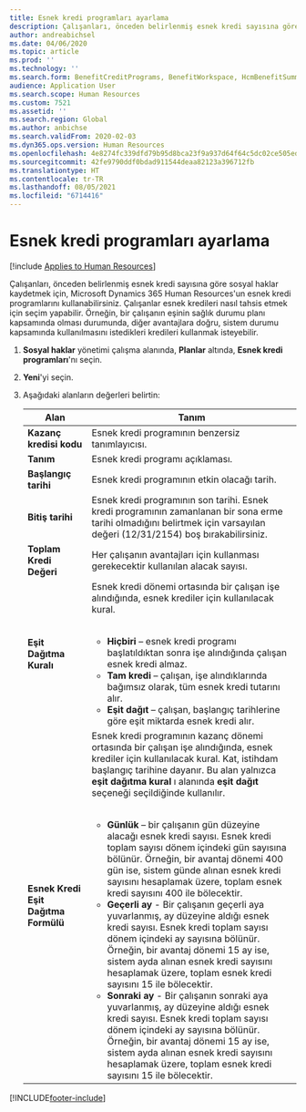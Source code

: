 ```yaml
---
title: Esnek kredi programları ayarlama
description: Çalışanları, önceden belirlenmiş esnek kredi sayısına göre sosyal haklar kaydetmek için, Microsoft Dynamics 365 Human Resources'un esnek kredi programlarını kullanabilirsiniz.
author: andreabichsel
ms.date: 04/06/2020
ms.topic: article
ms.prod: ''
ms.technology: ''
ms.search.form: BenefitCreditPrograms, BenefitWorkspace, HcmBenefitSummaryPart
audience: Application User
ms.search.scope: Human Resources
ms.custom: 7521
ms.assetid: ''
ms.search.region: Global
ms.author: anbichse
ms.search.validFrom: 2020-02-03
ms.dyn365.ops.version: Human Resources
ms.openlocfilehash: 4e8274fc339dfd79b95d8bca23f9a937d64f64c5dc02ce505ed868b2819cfa67
ms.sourcegitcommit: 42fe9790ddf0bdad911544deaa82123a396712fb
ms.translationtype: HT
ms.contentlocale: tr-TR
ms.lasthandoff: 08/05/2021
ms.locfileid: "6714416"
---
```

# <a name="set-up-flex-credit-programs"></a>Esnek kredi programları ayarlama

[!include [Applies to Human Resources](../includes/applies-to-hr.md)]

Çalışanları, önceden belirlenmiş esnek kredi sayısına göre sosyal haklar kaydetmek için, Microsoft Dynamics 365 Human Resources'un esnek kredi programlarını kullanabilirsiniz. Çalışanlar esnek kredileri nasıl tahsis etmek için seçim yapabilir. Örneğin, bir çalışanın eşinin sağlık durumu planı kapsamında olması durumunda, diğer avantajlara doğru, sistem durumu kapsamında kullanılmasını istedikleri kredileri kullanmak isteyebilir. 

1. **Sosyal haklar** yönetimi çalışma alanında, **Planlar** altında, **Esnek kredi programları**'nı seçin.

2. **Yeni**'yi seçin.

3. Aşağıdaki alanların değerleri belirtin:

   | Alan | Tanım |
   | --- | --- |
   | **Kazanç kredisi kodu** | Esnek kredi programının benzersiz tanımlayıcısı. |
   | **Tanım** | Esnek kredi programı açıklaması. | 
   | **Başlangıç tarihi** | Esnek kredi programının etkin olacağı tarih. |
   | **Bitiş tarihi** | Esnek kredi programının son tarihi. Esnek kredi programının zamanlanan bir sona erme tarihi olmadığını belirtmek için varsayılan değeri (12/31/2154) boş bırakabilirsiniz. |
   | **Toplam Kredi Değeri** | Her çalışanın avantajları için kullanması gerekecektir kullanılan alacak sayısı. |
   | **Eşit Dağıtma Kuralı** | Esnek kredi dönemi ortasında bir çalışan işe alındığında, esnek krediler için kullanılacak kural. </br></br><ul><li>**Hiçbiri** – esnek kredi programı başlatıldıktan sonra işe alındığında çalışan esnek kredi almaz.</li><li>**Tam kredi** – çalışan, işe alındıklarında bağımsız olarak, tüm esnek kredi tutarını alır.</li><li>**Eşit dağıt** – çalışan, başlangıç tarihlerine göre eşit miktarda esnek kredi alır.</li></ul> |
   | **Esnek Kredi Eşit Dağıtma Formülü** | Esnek kredi programının kazanç dönemi ortasında bir çalışan işe alındığında, esnek krediler için kullanılacak kural. Kat, istihdam başlangıç tarihine dayanır. Bu alan yalnızca **eşit dağıtma kural** ı alanında **eşit dağıt** seçeneği seçildiğinde kullanılır. </br></br><ul><li>**Günlük** – bir çalışanın gün düzeyine alacağı esnek kredi sayısı. Esnek kredi toplam sayısı dönem içindeki gün sayısına bölünür. Örneğin, bir avantaj dönemi 400 gün ise, sistem günde alınan esnek kredi sayısını hesaplamak üzere, toplam esnek kredi sayısını 400 ile bölecektir.</li><li>**Geçerli ay** - Bir çalışanın geçerli aya yuvarlanmış, ay düzeyine aldığı esnek kredi sayısı. Esnek kredi toplam sayısı dönem içindeki ay sayısına bölünür. Örneğin, bir avantaj dönemi 15 ay ise, sistem ayda alınan esnek kredi sayısını hesaplamak üzere, toplam esnek kredi sayısını 15 ile bölecektir.</li><li>**Sonraki ay** - Bir çalışanın sonraki aya yuvarlanmış, ay düzeyine aldığı esnek kredi sayısı. Esnek kredi toplam sayısı dönem içindeki ay sayısına bölünür. Örneğin, bir avantaj dönemi 15 ay ise, sistem ayda alınan esnek kredi sayısını hesaplamak üzere, toplam esnek kredi sayısını 15 ile bölecektir.</li></ul> |
   


[!INCLUDE[footer-include](../includes/footer-banner.md)]